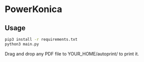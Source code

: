 # PowerKonica

## Usage

```bash
pip3 install -r requirements.txt
python3 main.py
```

Drag and drop any PDF file to YOUR_HOME/autoprint/ to print it.

